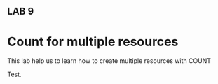 ## LAB 9

# Count for multiple resources

This lab help us to learn how to create multiple resources with COUNT

Test.
